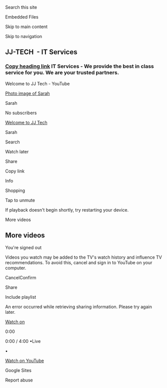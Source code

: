 Search this site

Embedded Files

Skip to main content

Skip to navigation

## JJ-TECH  - IT Services

### [Copy heading link](https://www.jj-tech.co/\#h.p_xLrp2x0shM9a)    IT Services - We provide the best in class service for you. We are your trusted partners.

Welcome to JJ Tech - YouTube

[Photo image of Sarah ](https://www.youtube.com/channel/UCwuHUB13mjeaKGPaXoWJCZQ?embeds_referring_euri=https%3A%2F%2Fwww.jj-tech.co%2F)

Sarah

No subscribers

[Welcome to JJ Tech](https://www.youtube.com/watch?v=dOs-cRC1Pqw)

Sarah

Search

Watch later

Share

Copy link

Info

Shopping

Tap to unmute

If playback doesn't begin shortly, try restarting your device.

More videos

## More videos

You're signed out

Videos you watch may be added to the TV's watch history and influence TV recommendations. To avoid this, cancel and sign in to YouTube on your computer.

CancelConfirm

Share

Include playlist

An error occurred while retrieving sharing information. Please try again later.

[Watch on](https://www.youtube.com/watch?v=dOs-cRC1Pqw&embeds_referring_euri=https%3A%2F%2Fwww.jj-tech.co%2F)

0:00

0:00 / 4:00
•Live

•

[Watch on YouTube](https://www.youtube.com/watch?v=dOs-cRC1Pqw "Watch on YouTube")

Google Sites

Report abuse